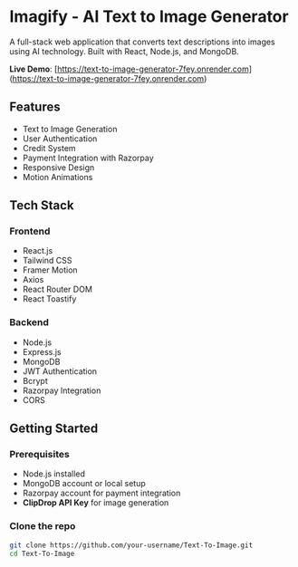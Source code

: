 # Imagify - AI Text to Image Generator

A full-stack web application that converts text descriptions into images using AI technology. Built with React, Node.js, and MongoDB.

**Live Demo**: [https://text-to-image-generator-7fey.onrender.com] (https://text-to-image-generator-7fey.onrender.com)

## Features

- Text to Image Generation
- User Authentication
- Credit System
- Payment Integration with Razorpay
- Responsive Design
- Motion Animations

## Tech Stack

### Frontend
- React.js
- Tailwind CSS
- Framer Motion
- Axios
- React Router DOM
- React Toastify

### Backend
- Node.js
- Express.js
- MongoDB
- JWT Authentication
- Bcrypt
- Razorpay Integration
- CORS

## Getting Started

### Prerequisites
- Node.js installed
- MongoDB account or local setup
- Razorpay account for payment integration
- **ClipDrop API Key** for image generation

### Clone the repo
```bash
git clone https://github.com/your-username/Text-To-Image.git
cd Text-To-Image
